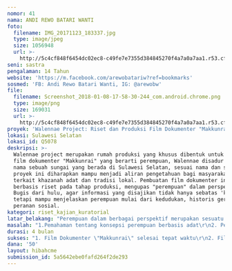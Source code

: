 ```yaml
---
nomor: 41
nama: ANDI REWO BATARI WANTI
foto:
  filename: IMG_20171123_183337.jpg
  type: image/jpeg
  size: 1056948
  url: >-
    http://5c4cf848f6454dc02ec8-c49fe7e7355d384845270f4a7a0a7aa1.r53.cf2.rackcdn.com/834b818a-b055-4082-9178-78915146dbb4/IMG_20171123_183337.jpg
seni: sastra
pengalaman: 14 Tahun
website: 'https://m.facebook.com/arewobatariw?ref=bookmarks'
sosmed: 'FB: Andi Rewo Batari Wanti, IG: @arewobw'
file:
  filename: Screenshot_2018-01-08-17-58-30-244_com.android.chrome.png
  type: image/png
  size: 169031
  url: >-
    http://5c4cf848f6454dc02ec8-c49fe7e7355d384845270f4a7a0a7aa1.r53.cf2.rackcdn.com/16db040e-61cf-4779-adb2-8841660a6478/Screenshot_2018-01-08-17-58-30-244_com.android.chrome.png
proyek: 'Walennae Project: Riset dan Produksi Film Dokumenter "Makkunrai"'
lokasi: Sulawesi Selatan
lokasi_id: Q5078
deskripsi: >-
  Walennae project merupakan rumah produksi yang khusus dibentuk untuk pembuatan
  film dokumenter "Makkunrai" yang berarti perempuan, Walennae disadur  dari
  nama sebuah sungai yang berada di Sulawesi Selatan, sesuai nama dan sifatnya,
  proyek ini diharapkan mampu menjadi aliran pengetahuan bagi masyarakat umum
  terkait khazanah adat dan tradisi lokal. Pembuatan film dokumenter ini
  berbasis riset pada tahap produksi, mengupas "perempuan" dalam perspektif
  Bugis dari hulu, agar informasi yang disajikan tidak hanya sebatas 'kulit',
  tetapi mampu menjelaskan perempuan mulai dari kedudukan, historis gerakan dan
  peranan sosial.
kategori: riset_kajian_kuratorial
latar_belakang: "Perempuan dalam berbagai perspektif merupakan sesuatu yang menarik untuk dibahas, utamanya dalam kajian feminisme dan gender. Namun, banyak anggapan bahwa gerakan feminisme terlalu Eropa sentris, untuk menjawab hal tersebut, melalui pembuatan film dokumenter \"Makkunrai\" kami ingin menyampaikan pesan bahwa perjuangan perempuan dan memerjuangkan perempuan punya basis nilai yang jelas juga rentetan historis yang panjang di konteks masyarakat lokal, termasuk di tanah Bugis. Nilai-nilai lokal tersebut seharusnya dapat diadopsi untuk kemudian dijadikan pijakan dalam memahami kedudukan perempuan. Di Sulawesi Selatan, nilai dari epos yang menceritakan bahwa padi berasal dari perempuan (Sangiang Serri), ini menunjukkan perempuan didudukkan sebagai sumber kehidupan, nilai dari epos ini terejawantahkan ke dalam praktik kehidupan bermasyarakat, ada beberapa daerah yang meyakini bahwa untuk memeroleh keberhasilan saat musim tanam padi, maka perempuanlah yang harus menanamnya. Hal menarik lainnya adalah beberapa simbol seperti bumi, daratan, bintang, bunga dan lain-lain, diidentikkan dengan perempuan, lalu apa maknanya?\r\nSelain itu, kami juga ingin menyampaikan pesan bahwa konsepsi adat yang merupakan nomenklatur bangsa, bukanlah hal yang kaku nan kolot. Subtansi adat menyoal batiniah manusia (inheren) yang jika itu alpa, maka alpa pulalah kemanusiaan. Keseluruhan hal tersebut akan berusaha kami telusuri dan disajikan ke dalam medium film dokumenter \"Makkunrai\""
masalah: "1.Pemahaman tentang konsepsi perempuan berbasis adat\r\n2. Pemahaman mendalam mengenai pesan yang terkandung dalam simbol-simbol perempuan."
durasi: 4 bulan
sukses: "1. Film Dokumenter \"Makkunrai\" selesai tepat waktu\r\n2. Film Dokumenter \"Makkunrai\" berhasil discreening"
dana: '50'
layout: hibahcme
submission_id: 5a5642ebe0fafd264f2de293
---
```

